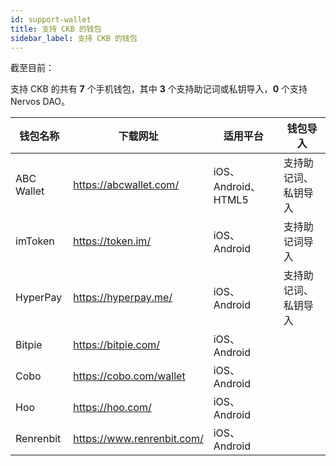 ```yaml
---
id: support-wallet
title: 支持 CKB 的钱包
sidebar_label: 支持 CKB 的钱包
---
```


截至目前：

支持 CKB 的共有 **7** 个手机钱包，其中 **3** 个支持助记词或私钥导入，**0** 个支持 Nervos DAO。

|钱包名称|下载网址|适用平台|钱包导入|
|-------|--------|-------|-------|
|ABC Wallet|https://abcwallet.com/ |iOS、Android、HTML5|支持助记词、私钥导入|
|imToken   |https://token.im/      |iOS、Android       |支持助记词导入|
|HyperPay  |https://hyperpay.me/   |iOS、Android       |支持助记词、私钥导入|
|Bitpie    |https://bitpie.com/    |iOS、Android       ||
|Cobo      |https://cobo.com/wallet|iOS、Android       ||
|Hoo       |https://hoo.com/       |iOS、Android       ||
|Renrenbit |https://www.renrenbit.com/|iOS、Android    ||

